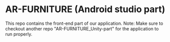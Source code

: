 # AR-FURNITURE (Android studio part)
This repo contains the front-end part of our application. Note: Make sure to checkout another repo "AR-FURNITURE_Unity-part" for the application to run properly.
